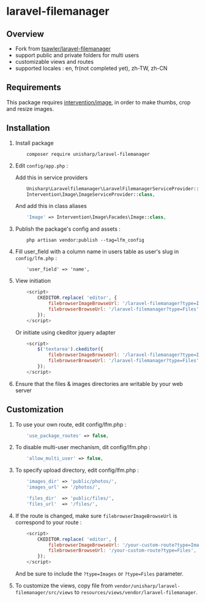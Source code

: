 # laravel-filemanager

## Overview

 * Fork from [tsawler/laravel-filemanager](http://packalyst.com/packages/package/tsawler/laravel-filemanager)
 * support public and private folders for multi users
 * customizable views and routes
 * supported locales : en, fr(not completed yet), zh-TW, zh-CN

## Requirements

This package requires [intervention/image](https://github.com/Intervention/image), in order to make thumbs, crop and resize images.

## Installation

1. Install package 

    ```
        composer require unisharp/laravel-filemanager
    ```

1. Edit `config/app.php` :

    Add this in service providers

    ```php
        Unisharp\Laravelfilemanager\LaravelFilemanagerServiceProvider::class,
        Intervention\Image\ImageServiceProvider::class,
    ```

    And add this in class aliases

    ```php
        'Image' => Intervention\Image\Facades\Image::class,
    ```

1. Publish the package's config and assets :

    ```
        php artisan vendor:publish --tag=lfm_config
    ```
    
1. Fill user_field with a column name in users table as user's slug in `config/lfm.php` :
 
    ```
        'user_field' => 'name',
    ```

1. View initiation

    ```javascript
        <script>
            CKEDITOR.replace( 'editor', {
                filebrowserImageBrowseUrl: '/laravel-filemanager?type=Images'
                filebrowserBrowseUrl: '/laravel-filemanager?type=Files'
            });
        </script>
    ```

    Or initiate using ckeditor jquery adapter

    ```javascript
        <script>
            $('textarea').ckeditor({
                filebrowserImageBrowseUrl: '/laravel-filemanager?type=Images'
                filebrowserBrowseUrl: '/laravel-filemanager?type=Files'
            });
        </script>
    ```

1. Ensure that the files & images directories are writable by your web server

## Customization
    
1. To use your own route, edit config/lfm.php :

    ```php
        'use_package_routes' => false,
    ```

1. To disable multi-user mechanism, dit config/lfm.php :

    ```php
        'allow_multi_user' => false,
    ```
    
1. To specify upload directory, edit config/lfm.php :

    ```php
        'images_dir' => 'public/photos/',
        'images_url' => '/photos/',

        'files_dir'  => 'public/files/',
        'files_url'  => '/files/',
    ```

1. If the route is changed, make sure `filebrowserImageBrowseUrl` is correspond to your route :

    ```javascript
        <script>
            CKEDITOR.replace( 'editor', {
                filebrowserImageBrowseUrl: '/your-custom-route?type=Images',
                filebrowserBrowseUrl: '/your-custom-route?type=Files',
            });
        </script>
    ```
    
    And be sure to include the `?type=Images` or `?type=Files` parameter.
    
1. To customize the views, copy file from `vendor/unisharp/laravel-filemanager/src/views` to `resources/views/vendor/laravel-filemanager`.
